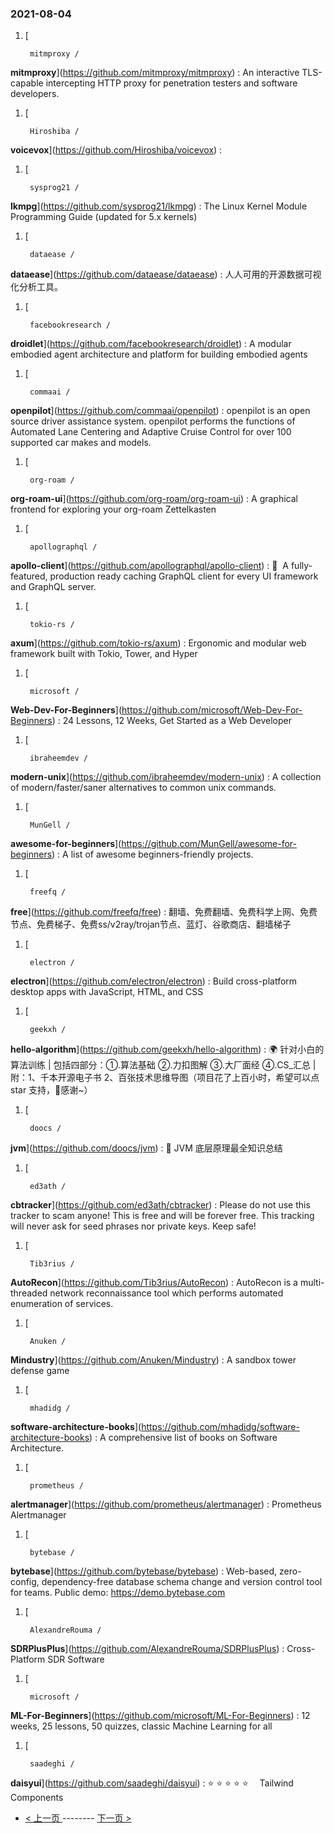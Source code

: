 ### 2021-08-04 
1. [
    

        mitmproxy /
**mitmproxy**](https://github.com/mitmproxy/mitmproxy) : An interactive TLS-capable intercepting HTTP proxy for penetration testers and software developers.
1. [
    

        Hiroshiba /
**voicevox**](https://github.com/Hiroshiba/voicevox) : 
1. [
    

        sysprog21 /
**lkmpg**](https://github.com/sysprog21/lkmpg) : The Linux Kernel Module Programming Guide (updated for 5.x kernels)
1. [
    

        dataease /
**dataease**](https://github.com/dataease/dataease) : 人人可用的开源数据可视化分析工具。
1. [
    

        facebookresearch /
**droidlet**](https://github.com/facebookresearch/droidlet) : A modular embodied agent architecture and platform for building embodied agents
1. [
    

        commaai /
**openpilot**](https://github.com/commaai/openpilot) : openpilot is an open source driver assistance system. openpilot performs the functions of Automated Lane Centering and Adaptive Cruise Control for over 100 supported car makes and models.
1. [
    

        org-roam /
**org-roam-ui**](https://github.com/org-roam/org-roam-ui) : A graphical frontend for exploring your org-roam Zettelkasten
1. [
    

        apollographql /
**apollo-client**](https://github.com/apollographql/apollo-client) : 🚀  A fully-featured, production ready caching GraphQL client for every UI framework and GraphQL server.
1. [
    

        tokio-rs /
**axum**](https://github.com/tokio-rs/axum) : Ergonomic and modular web framework built with Tokio, Tower, and Hyper
1. [
    

        microsoft /
**Web-Dev-For-Beginners**](https://github.com/microsoft/Web-Dev-For-Beginners) : 24 Lessons, 12 Weeks, Get Started as a Web Developer
1. [
    

        ibraheemdev /
**modern-unix**](https://github.com/ibraheemdev/modern-unix) : A collection of modern/faster/saner alternatives to common unix commands.
1. [
    

        MunGell /
**awesome-for-beginners**](https://github.com/MunGell/awesome-for-beginners) : A list of awesome beginners-friendly projects.
1. [
    

        freefq /
**free**](https://github.com/freefq/free) : 翻墙、免费翻墙、免费科学上网、免费节点、免费梯子、免费ss/v2ray/trojan节点、蓝灯、谷歌商店、翻墙梯子
1. [
    

        electron /
**electron**](https://github.com/electron/electron) : Build cross-platform desktop apps with JavaScript, HTML, and CSS
1. [
    

        geekxh /
**hello-algorithm**](https://github.com/geekxh/hello-algorithm) : 🌍 针对小白的算法训练 | 包括四部分：①.算法基础 ②.力扣图解 ③.大厂面经 ④.CS_汇总 | 附：1、千本开源电子书 2、百张技术思维导图（项目花了上百小时，希望可以点 star 支持，🌹感谢~）
1. [
    

        doocs /
**jvm**](https://github.com/doocs/jvm) : 🤗 JVM 底层原理最全知识总结
1. [
    

        ed3ath /
**cbtracker**](https://github.com/ed3ath/cbtracker) : Please do not use this tracker to scam anyone! This is free and will be forever free. This tracking will never ask for seed phrases nor private keys. Keep safe!
1. [
    

        Tib3rius /
**AutoRecon**](https://github.com/Tib3rius/AutoRecon) : AutoRecon is a multi-threaded network reconnaissance tool which performs automated enumeration of services.
1. [
    

        Anuken /
**Mindustry**](https://github.com/Anuken/Mindustry) : A sandbox tower defense game
1. [
    

        mhadidg /
**software-architecture-books**](https://github.com/mhadidg/software-architecture-books) : A comprehensive list of books on Software Architecture.
1. [
    

        prometheus /
**alertmanager**](https://github.com/prometheus/alertmanager) : Prometheus Alertmanager
1. [
    

        bytebase /
**bytebase**](https://github.com/bytebase/bytebase) : Web-based, zero-config, dependency-free database schema change and version control tool for teams. Public demo: https://demo.bytebase.com
1. [
    

        AlexandreRouma /
**SDRPlusPlus**](https://github.com/AlexandreRouma/SDRPlusPlus) : Cross-Platform SDR Software
1. [
    

        microsoft /
**ML-For-Beginners**](https://github.com/microsoft/ML-For-Beginners) : 12 weeks, 25 lessons, 50 quizzes, classic Machine Learning for all
1. [
    

        saadeghi /
**daisyui**](https://github.com/saadeghi/daisyui) : ⭐️ ⭐️ ⭐️ ⭐️ ⭐️  Tailwind Components 

- [ < 上一页 ](https://github.com/able8/github-trending-daily-record/blob/master/2021-08-03.md) -------- [ 下一页 > ](https://github.com/able8/github-trending-daily-record/blob/master/2021-08-05.md)